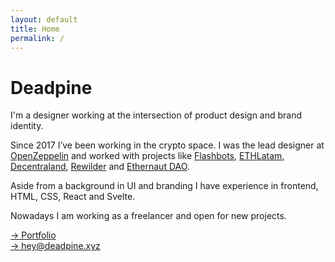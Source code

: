 ```yaml
---
layout: default
title: Home
permalink: /
---
```


<!-- <span class="uppercase">Hello world, I’m</span> -->
<h1>Deadpine</h1>
<p>I'm a designer working at the intersection of product design and brand identity.</p>
<p>Since 2017 I’ve been working in the crypto space. I was the lead designer at <a href="https://openzeppelin.com/" target="_blank">OpenZeppelin</a> and worked with projects like <a href="https://flashbots.net/" target="_blank">Flashbots</a>, <a href="http://ethlatam.org/" target="_blank">ETHLatam</a>, <a href="https://decentraland.org/" target="_blank">Decentraland</a>, <a href="https://app.rewilder.xyz/#" target="_blank">Rewilder</a> and <a href="https://mint.ethernautdao.io/#about" target="_blank">Ethernaut DAO</a>.
</p>
<p>Aside from a background in UI and branding I have experience in frontend, HTML, CSS, React and Svelte.</p>
<p>Nowadays I am working as a freelancer and open for new projects.</p>

<p>
    <a href="https://www.figma.com/file/mmbH1d55gxXUbLVRbcEq4o/Deadpine-Portfolio?node-id=0%3A1" target="_blank">→ Portfolio</a>
    <br/>
    <a href="mailto:hey@deadpine.xyz">→ hey@deadpine.xyz</a> 
</p>
